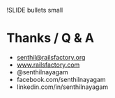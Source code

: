 !SLIDE bullets small
# Thanks / Q & A #

* senthil@railsfactory.org
* www.railsfactory.com
* @senthilnayagam
* facebook.com/senthilnayagam
* linkedin.com/in/senthilnayagam
